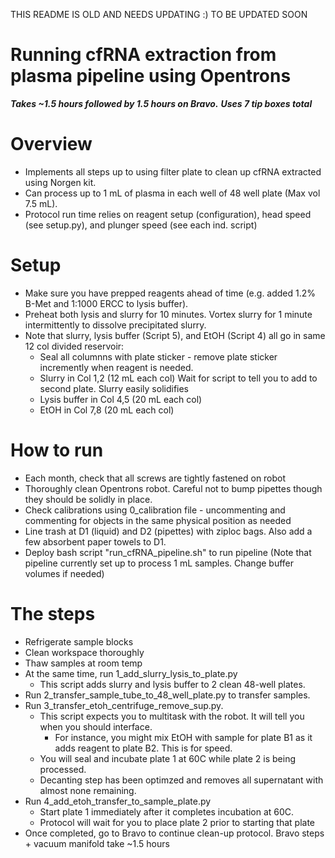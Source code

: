 THIS README IS OLD AND NEEDS UPDATING :) TO BE UPDATED SOON

# Running cfRNA extraction from plasma pipeline using Opentrons
***Takes ~1.5 hours followed by 1.5 hours on Bravo.***
***Uses 7 tip boxes total***

# Overview
* Implements all steps up to using filter plate to clean up cfRNA extracted using Norgen kit. 
* Can process up to 1 mL of plasma in each well of 48 well plate (Max vol 7.5 mL).
* Protocol run time relies on reagent setup (configuration), head speed (see setup.py), and plunger speed (see each ind. script)

# Setup
* Make sure you have prepped reagents ahead of time (e.g. added 1.2% B-Met and 1:1000 ERCC to lysis buffer).
* Preheat both lysis and slurry for 10 minutes. Vortex slurry for 1 minute intermittently to dissolve precipitated slurry.
* Note that slurry, lysis buffer (Script 5), and EtOH (Script 4) all go in same 12 col divided reservoir:
	* Seal all columnns with plate sticker - remove plate sticker incremently when reagent is needed.
	* Slurry in Col 1,2 (12 mL each col) Wait for script to tell you to add to second plate. Slurry easily solidifies
	* Lysis buffer in Col 4,5 (20 mL each col)
	* EtOH in Col 7,8 (20 mL each col)

# How to run
* Each month, check that all screws are tightly fastened on robot
* Thoroughly clean Opentrons robot. Careful not to bump pipettes though they should be solidly in place.
* Check calibrations using 0_calibration file - uncommenting and commenting for objects in the same physical position as needed
* Line trash at D1 (liquid) and D2 (pipettes) with ziploc bags. Also add a few absorbent paper towels to D1. 
* Deploy bash script "run_cfRNA_pipeline.sh" to run pipeline (Note that pipeline currently set up to process 1 mL samples. Change buffer volumes if needed)

# The steps
* Refrigerate sample blocks
* Clean workspace thoroughly
* Thaw samples at room temp
* At the same time, run 1_add_slurry_lysis_to_plate.py
	* This script adds slurry and lysis buffer to 2 clean 48-well plates. 
* Run 2_transfer_sample_tube_to_48_well_plate.py to transfer samples.
* Run 3_transfer_etoh_centrifuge_remove_sup.py.
	* This script expects you to multitask with the robot. It will tell you when you should interface.
		* For instance, you might mix EtOH with sample for plate B1 as it adds reagent to plate B2. This is for speed.
	* You will seal and incubate plate 1 at 60C while plate 2 is being processed.
	* Decanting step has been optimzed and removes all supernatant with almost none remaining.
* Run 4_add_etoh_transfer_to_sample_plate.py
	* Start plate 1 immediately after it completes incubation at 60C. 
	* Protocol will wait for you to place plate 2 prior to starting that plate
* Once completed, go to Bravo to continue clean-up protocol. Bravo steps + vacuum manifold take ~1.5 hours

